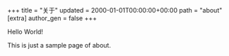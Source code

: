 +++
title = "关于"
updated = 2000-01-01T00:00:00+00:00
path = "about"
[extra]
author_gen = false
+++

Hello World!

This is just a sample page of about.
